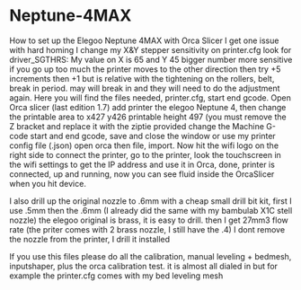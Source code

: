 # Neptune-4MAX
How to set up the Elegoo Neptune 4MAX with Orca Slicer
I get one issue with hard homing 
I change my X&Y stepper sensitivity on  printer.cfg  look for driver_SGTHRS:
My value on X is 65 and Y 45 bigger number more sensitive if you go up too much the printer moves to the other direction then try +5 increments then +1
but is relative with the tightening on the rollers, belt, break in period.  may will break in and they will need to do the adjustment again. 
Here you will find the files needed, printer.cfg, start end gcode.
Open Orca slicer (last edition 1.7) add printer the elegoo Neptune 4, then change the printable area to x427 y426 printable height 497 (you must remove the Z bracket and replace it with the ziptie provided
change the Machine G-code start and end gcode, save and close the window
or use my printer config file (.json) open orca then file, import.
Now hit the wifi logo on the right side to connect the printer, go to the printer, look the touchscreen in the wifi settings to get the IP address and use it in Orca, done, printer is connected, up and running, now you can see fluid inside the OrcaSlicer when you hit device.

I also drill up the original nozzle to .6mm with a cheap small drill bit kit, first I use .5mm then the .6mm (I already did the same with my bambulab X1C stell nozzle) the elegoo original is brass, it is easy to drill. then I get 27mm3 flow rate (the priter comes with 2 brass nozzle, I still have the .4) I dont remove the nozzle from the printer, I drill it installed 

If you use this files please do all the calibration, manual leveling + bedmesh, inputshaper, plus the orca calibration test. it is almost all dialed in but for example the printer.cfg comes with my bed leveling mesh 
